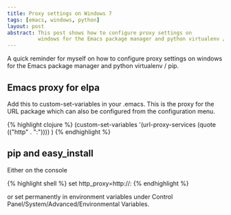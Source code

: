 ```yaml
---
title: Proxy settings on Windows 7
tags: [emacs, windows, python]
layout: post
abstract: This post shows how to configure proxy settings on
          windows for the Emacs package manager and python virtualenv / pip.
---
```


A quick reminder for myself on how to configure proxy settings on
windows for the Emacs package manager and python virtualenv / pip.

## Emacs proxy for elpa

Add this to custom-set-variables in your .emacs. This is the proxy for the
 URL package which can also be configured from the configuration menu. 

{% highlight clojure %}
(custom-set-variables
 '(url-proxy-services (quote (("http" . "<url>:<port>"))))
)
{% endhighlight %}

## pip and easy_install

Either on the console

{% highlight shell %}
set http_proxy=http://<url>:<port>
{% endhighlight %}

or set permanently in environment variables under 
Control Panel/System/Advanced/Environmental Variables.
